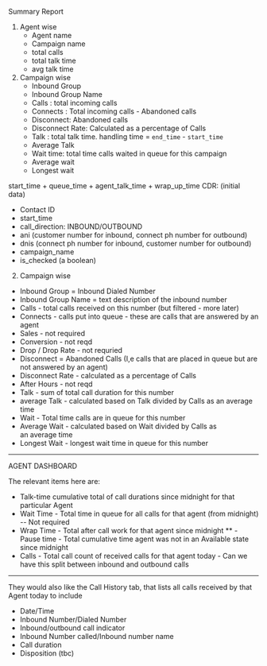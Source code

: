 Summary Report

1. Agent wise
   - Agent name
   - Campaign name
   - total calls
   - total talk time
   - avg talk time
2. Campaign wise
   - Inbound Group
   - Inbound Group Name
   - Calls : total incoming calls
   - Connects : Total incoming calls - Abandoned calls
   - Disconnect: Abandoned calls
   - Disconnect Rate: Calculated as a percentage of Calls
   - Talk : total talk time. handling time = `end_time` - `start_time`
   - Average Talk
   - Wait time: total time calls waited in queue for this campaign
   - Average wait
   - Longest wait

start_time + queue_time + agent_talk_time + wrap_up_time
CDR:
(initial data)

- Contact ID
- start_time
- call_direction: INBOUND/OUTBOUND
- ani (customer number for inbound, connect ph number for outbound)
- dnis (connect ph number for inbound, customer number for outbound)
- campaign_name
- is_checked (a boolean)

2. Campaign wise

- Inbound Group = Inbound Dialed Number
- Inbound Group Name = text description of the inbound number
- Calls - total calls received on this number (but filtered - more later)
- Connects - calls put into queue - these are calls that are answered by an agent
- Sales - not required
- Conversion - not reqd
- Drop / Drop Rate - not requried
- Disconnect = Abandoned Calls (I,e calls that are placed in queue but are not answered by an agent)
- Disconnect Rate - calculated as a percentage of Calls
- After Hours - not reqd
- Talk - sum of total call duration for this number
- average Talk - calculated based on Talk divided by Calls as an average time
- Wait - Total time calls are in queue for this number
- Average Wait - calculated based on Wait divided by Calls as an average time
- Longest Wait - longest wait time in queue for this number

---

AGENT DASHBOARD

The relevant items here are:

- Talk-time cumulative total of call durations since midnight for that particular Agent
- Wait Time - Total time in queue for all calls for that agent (from midnight) -- Not required
- Wrap Time - Total after call work for that agent since midnight
  \*\* - Pause time - Total cumulative time agent was not in an Available state since midnight
- Calls - Total call count of received calls for that agent today - Can we have this split between inbound and outbound calls

---

They would also like the Call History tab, that lists all calls received by that Agent today
to include

- Date/Time
- Inbound Number/Dialed Number
- Inbound/outbound call indicator
- Inbound Number called/Inbound number name
- Call duration
- Disposition (tbc)
